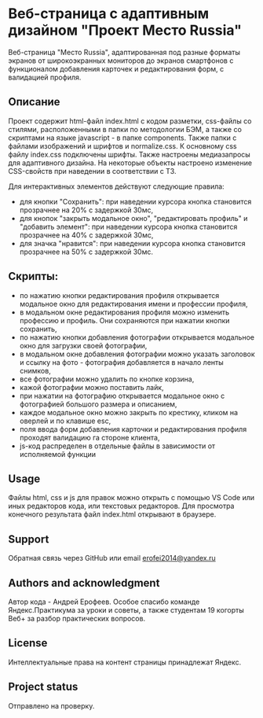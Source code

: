 # Веб-страница с адаптивным дизайном "Проект Место Russia"

Веб-страница "Место Russia", адаптированная под разные форматы экранов от широкоэкранных мониторов до экранов смартфонов с функционалом добавления карточек и редактирования форм, с валидацией профиля.

## Описание

Проект содержит html-файл index.html с кодом разметки, css-файлы со стилями, расположенными в папки по методологии БЭМ, а также со скриптами на языке javascript - в папке components. Также папки с файлами изображений и шрифтов и normalize.css.
К основному css файлу index.css подключены шрифты. Также настроены медиазапросы для адаптивного дизайна. На некоторые объекты настроено изменение CSS-свойств при наведении в соответствии с ТЗ.

Для интерактивных элементов действуют следующие правила:

- для кнопки "Сохранить": при наведении курсора кнопка становится прозрачнее на 20% с задержкой 30мс,
- для кнопок "закрыть модальное окно", "редактировать профиль" и "добавить элемент": при наведении курсора кнопка становится прозрачнее на 40% с задержкой 30мс,
- для значка "нравится": при наведении курсора кнопка становится прозрачнее на 50% с задержкой 30мс.

## Скрипты:
- по нажатию кнопки редактирования профиля открывается модальное окно для редактирования имени и профессии профиля,
- в модальном окне редактирования профиля можно изменить профессию и профиль. Они сохраняются при нажатии кнопки сохранить,
- по нажатию кнопки добавления фотографии открывается модальное окно для загрузки своей фотографии,
- в модальном окне добавления фотографии можно указать заголовок и ссылку на фото - фотография добавляется в начало ленты снимков,
- все фотографии можно удалить по кнопке корзина,
- кажой фотографии можно поставить лайк,
- при нажатии на фотографию открывается модальное окно с фотографией большого размера и описанием,
- каждое модальное окно можно закрыть по крестику, кликом на оверлей и по клавише esc,
- поля ввода форм добавления карточки и редактирования профиля проходят валидацию га стороне клиента,
- js-код распределен в отдельные файлы в зависимости от исполняемой функции

## Usage

Файлы html, css и js для правок можно открыть с помощью VS Code или иных редакторов кода, или текстовых редакторов.
Для просмотра конечного результата файл index.html открывают в браузере.

## Support

Обратная связь через GitHub или email erofei2014@yandex.ru

## Authors and acknowledgment

Автор кода - Андрей Ерофеев.
Особое спасибо команде Яндекс.Практикума за уроки и советы, а также студентам 19 когорты Веб+ за разбор практических вопросов.

## License

Интеллектуальные права на контент страницы принадлежат Яндекс.

## Project status

Отправлено на проверку.